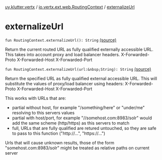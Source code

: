 [uy.klutter.vertx](../index.md) / [io.vertx.ext.web.RoutingContext](index.md) / [externalizeUrl](.)


# externalizeUrl
`fun RoutingContext.externalizeUrl(): String` [(source)](https://github.com/kohesive/klutter/blob/master/vertx3-jdk8/src/main/kotlin/uy/klutter/vertx/VertxWeb.kt#L49)

Return the current routed URL as fully qualified externally accessible URL.  This takes into account proxy and
load balancer headers.
X-Forwarded-Proto
X-Forwarded-Host
X-Forwarded-Port


`fun RoutingContext.externalizeUrl(url:&nbsp;String): String` [(source)](https://github.com/kohesive/klutter/blob/master/vertx3-jdk8/src/main/kotlin/uy/klutter/vertx/VertxWeb.kt#L68)

Return the specified URL as fully qualified external accessible URL.  This will substitute the values of proxy/load
balancer using headers:
X-Forwarded-Proto
X-Forwarded-Host
X-Forwarded-Port

This works with URLs that are:

* partial without host, for example "/something/here" or "under/me"  resolving to this servers values
* partial with host/port, for example "//somehost.com:8983/solr" would add the same scheme (http/https) as this servers to match
* full, URLs that are fully qualified are retured untouched, so they are safe to pass to this function ("http://...", "https://...")

Urls that will cause unknown results, those of the form "somehost.com:8983/solr" might be treated as relative paths on current server




